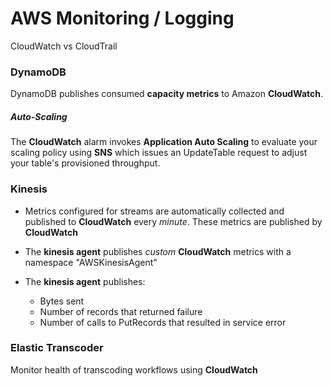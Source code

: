 # AWS Monitoring / Logging

CloudWatch vs CloudTrail

### DynamoDB

DynamoDB publishes consumed **capacity metrics** to Amazon **CloudWatch**.

##### Auto-Scaling

The **CloudWatch** alarm invokes **Application Auto Scaling** to evaluate your scaling policy using **SNS** which issues an UpdateTable request to adjust your table's provisioned throughput.

### Kinesis

- Metrics configured for streams are automatically collected and published to **CloudWatch** every _minute_. These metrics are published by **CloudWatch**

- The **kinesis agent** publishes _custom_ **CloudWatch** metrics with a namespace "AWSKinesisAgent"

- The **kinesis agent** publishes: 
    - Bytes sent
    - Number of records that returned failure
    - Number of calls to PutRecords that resulted in service error

### Elastic Transcoder

Monitor health of transcoding workflows using **CloudWatch**
